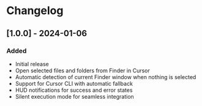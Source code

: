 # Changelog

## [1.0.0] - 2024-01-06

### Added
- Initial release
- Open selected files and folders from Finder in Cursor
- Automatic detection of current Finder window when nothing is selected  
- Support for Cursor CLI with automatic fallback
- HUD notifications for success and error states
- Silent execution mode for seamless integration
